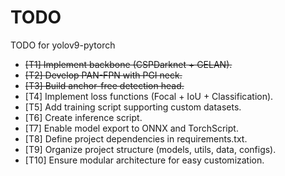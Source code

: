 # TODO

TODO for yolov9-pytorch

- ~~[T1] Implement backbone (CSPDarknet + GELAN).~~
- ~~[T2] Develop PAN-FPN with PGI neck.~~
- ~~[T3] Build anchor-free detection head.~~
- [T4] Implement loss functions (Focal + IoU + Classification).
- [T5] Add training script supporting custom datasets.
- [T6] Create inference script.
- [T7] Enable model export to ONNX and TorchScript.
- [T8] Define project dependencies in requirements.txt.
- [T9] Organize project structure (models, utils, data, configs).
- [T10] Ensure modular architecture for easy customization.

